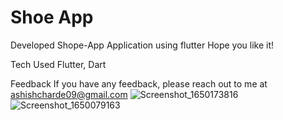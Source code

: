 # Shoe App

Developed Shope-App Application using flutter Hope you like it!


Tech Used
Flutter, Dart

Feedback
If you have any feedback, please reach out to me at ashishcharde09@gmail.com
![Screenshot_1650173816](https://user-images.githubusercontent.com/98746402/170917943-9afe2a55-9f9d-4228-9209-1e08151b8901.png)
![Screenshot_1650079163](https://user-images.githubusercontent.com/98746402/170917997-261c4ce4-290c-4563-8529-05cf6faa73bf.png)


